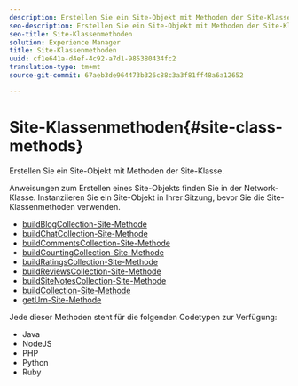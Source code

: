 ```yaml
---
description: Erstellen Sie ein Site-Objekt mit Methoden der Site-Klasse.
seo-description: Erstellen Sie ein Site-Objekt mit Methoden der Site-Klasse.
seo-title: Site-Klassenmethoden
solution: Experience Manager
title: Site-Klassenmethoden
uuid: cf1e641a-d4ef-4c92-a7d1-985380434fc2
translation-type: tm+mt
source-git-commit: 67aeb3de964473b326c88c3a3f81ff48a6a12652

---
```



# Site-Klassenmethoden{#site-class-methods}

Erstellen Sie ein Site-Objekt mit Methoden der Site-Klasse.

Anweisungen zum Erstellen eines Site-Objekts finden Sie in der Network-Klasse. Instanziieren Sie ein Site-Objekt in Ihrer Sitzung, bevor Sie die Site-Klassenmethoden verwenden.

* [buildBlogCollection-Site-Methode](../c-installing-libraries/r-buildblogcollection-site-method.md#r_buildblogcollection_site_method)
* [buildChatCollection-Site-Methode](../c-installing-libraries/r-buildchatcollection-site-method.md#r_buildchatcollection_site_method)
* [buildCommentsCollection-Site-Methode](../c-installing-libraries/r-buildcommentscollection-site-method.md#r_buildcommentscollection_site_method)
* [buildCountingCollection-Site-Methode](../c-installing-libraries/r-buildcountingcollection-site-method.md#r_buildcountingcollection_site_method)
* [buildRatingsCollection-Site-Methode](../c-installing-libraries/r-buildratingscollection-site-method.md#r_buildratingscollection_site_method)
* [buildReviewsCollection-Site-Methode](../c-installing-libraries/r-buildreviewscollection-site-method.md#r_buildreviewscollection_site_method)
* [buildSiteNotesCollection-Site-Methode](../c-installing-libraries/r-buildsitenotescollection-site-method.md#r_buildsitenotescollection_site_method)
* [buildCollection-Site-Methode](../c-installing-libraries/r-buildcollection-site-method.md#r_buildcollection_site_method)
* [getUrn-Site-Methode](../c-installing-libraries/r-geturn-site-method.md#r_geturn_site_method)

Jede dieser Methoden steht für die folgenden Codetypen zur Verfügung:

* Java
* NodeJS
* PHP
* Python
* Ruby


